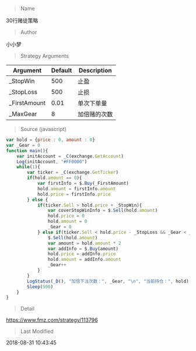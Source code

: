 
> Name

30行赌徒策略

> Author

小小梦



> Strategy Arguments



|Argument|Default|Description|
|----|----|----|
|_StopWin|500|止盈|
|_StopLoss|500|止损|
|_FirstAmount|0.01|单次下单量|
|_MaxGear|8|加倍赌的次数|


> Source (javascript)

``` javascript
var hold = {price : 0, amount : 0}
var _Gear = 0
function main(){
    var initAccount = _C(exchange.GetAccount)
    Log(initAccount, "#FF0000")
    while(1){
        var ticker = _C(exchange.GetTicker)
        if(hold.amount == 0){
            var firstInfo = $.Buy(_FirstAmount)
            hold.amount = firstInfo.amount
            hold.price = firstInfo.price
        } else {
            if(ticker.Sell > hold.price + _StopWin){
                var coverStopWinInfo = $.Sell(hold.amount)
                hold.price = 0
                hold.amount = 0
                _Gear = 0
            } else if(ticker.Sell < hold.price - _StopLoss && _Gear < _MaxGear){
                $.Sell(hold.amount)
                var amount = hold.amount * 2
                var addInfo = $.Buy(amount)
                hold.price = addInfo.price
                hold.amount = addInfo.amount
                _Gear++
            }
        }
        LogStatus(_D(), "加倍下注次数：", _Gear, "\n", "当前持仓：", hold)
        Sleep(500)
    }
}
```

> Detail

https://www.fmz.com/strategy/113796

> Last Modified

2018-08-31 10:43:45

